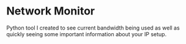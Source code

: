 # Network Monitor
 Python tool I created to see current bandwidth being used as well as quickly seeing some important information about your IP setup.
